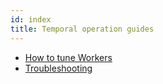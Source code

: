 ```yaml
---
id: index
title: Temporal operation guides
---
```


- [How to tune Workers](/docs/operation/how-to-tune-workers)
- [Troubleshooting](/doc/operation/troubleshooting])
